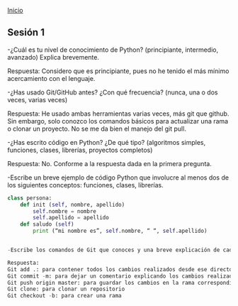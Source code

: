 <!-- No borrar o modificar -->
[Inicio](./index.md)

## Sesión 1 


<!-- Su documentación aquí -->

-¿Cuál es tu nivel de conocimiento de Python? (principiante, intermedio, avanzado) Explica brevemente.

Respuesta:
Considero que es principiante, pues no he tenido el más mínimo acercamiento con el lenguaje.

-¿Has usado Git/GitHub antes? ¿Con qué frecuencia? (nunca, una o dos veces, varias veces)

Respuesta:
He usado ambas herramientas varias veces, más git que github. Sin embargo, solo conozco los comandos básicos para actualizar una rama o clonar un proyecto. No se me da bien el manejo del git pull.

-¿Has escrito código en Python? ¿De qué tipo? (algoritmos simples, funciones, clases, librerías, proyectos completos)

Respuesta: 
No. Conforme a la respuesta dada en la primera pregunta.

-Escribe un breve ejemplo de código Python que involucre al menos dos de los siguientes conceptos: funciones, clases, librerías.

```python
class persona:
	def init (self, nombre, apellido)
		self.nombre = nombre
		self.apellido = apellido
	def saludo (self)
		print (“mi nombre es”, self.nombre, “ “, self.apellido)


-Escribe los comandos de Git que conoces y una breve explicación de cada uno.

Respuesta:
Git add .: para contener todos los cambios realizados desde ese directorio del repositorio.
Git commit -m: para dejar un comentario explicando los cambios realizados
Git push origin master: para guardar los cambios en la rama correspondiente
Git clone: para clonar un repositorio
Git checkout -b: para crear una rama





